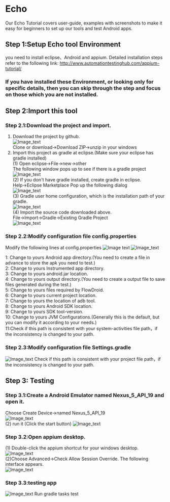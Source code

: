 # Echo

Our Echo Tutorial covers user-guide, examples with screenshots to make it easy for beginners to set up our tools and test Android apps.

## Step 1:Setup Echo tool Environment
you need to install eclipse、Android and appium.
Detailed installation steps refer to the following link: http://www.automationtestinghub.com/appium-tutorial/
### If you have installed these Environment, or looking only for specific details, then you can skip through the step and focus on those which you are not installed.


## Step 2:Import this tool

### Step 2.1:Download the project and import.
1. Download the project by github.<br>
![Image_text](https://github.com/zmqgeek/Echo/blob/master/img/5.png)<br>
Clone or download->Download ZIP->unzip in your windows<br>
2. Import this project as gradle at eclipse.(Make sure your eclipse has gradle installed)<br>
(1) Open eclipse->File->new->other<br>
The following window pops up to see if there is a gradle project<br>
![Image_text](https://github.com/zmqgeek/Echo/blob/master/img/6.png)<br>
(2) If you don't have gradle installed, create gradle in eclipse.<br>
Help->Eclipse Marketplace    Pop up the following dialog<br>
![Image_text](https://github.com/zmqgeek/Echo/blob/master/img/7.png)<br>
(3) Gradle user home configuration, which is the installation path of your gradle.<br>
![Image_text](https://github.com/zmqgeek/Echo/blob/master/img/8.png)<br>
(4) Import the source code downloaded above.<br>
File->Import->Gradle->Existing Gradle Project<br>
![Image_text](https://github.com/zmqgeek/Echo/blob/master/img/9.png)<br>

### Step 2.2:Modify configuration file config.properties
Modify the following lines at config.properties
![Image text](https://github.com/zmqgeek/Echo/blob/master/img/%E5%9B%BE%E7%89%871.png)
![Image_text](https://github.com/zmqgeek/Echo/blob/master/img/%E5%9B%BE%E7%89%872.png)

1: Change to yours Android app directory.(You need to create a file in advance to store the apk you need to test.)<br>
2: Change to yours Instrumented app directory.<br>
3: Change to yours android.jar location.<br>
4: Change to yours output directory.(You need to create a output file to save files generated during the test.)<br>
5: Change to yours files required by FlowDroid.<br>
6: Change to yours current project location.<br>
7: Change to yours the location of adb tool.<br>
8: Change to yours Android SDK location.<br>
9: Change to yours SDK tool-version.<br>
10: Change to yours JVM Configurations.(Generally this is the default, but you can modify it according to your needs.)<br>
11:Check if this path is consistent with your system-activities file path，if the inconsistency is changed to your path.<br>

### Step 2.3:Modify configuration file Settings.gradle<br>
![Image_text](https://github.com/zmqgeek/Echo/blob/master/img/%E5%9B%BE%E7%89%873.png)
Check if this path is consistent with your project file path，if the inconsistency is changed to your path.<br>


## Step 3: Testing  

### Step 3.1:Create a Android Emulator named Nexus_5_API_19 and open it.
Choose Create Device->named Nexus_5_API_19<br>
![Image_text](https://github.com/zmqgeek/Echo/blob/master/img/10.png)<br>
(2) run it (Click the start button)
![Image_text](https://github.com/zmqgeek/Echo/blob/master/img/11.png)<br>

### Step 3.2:Open appium desktop. 
(1) Double-click the appium shortcut for your windows desktop.<br>
![Image_text](https://github.com/zmqgeek/Echo/blob/master/img/12.png)<br>
(2)Choose Advanced->Check Allow Session Override. The following interface appears.<br>
![Image_text](https://github.com/zmqgeek/Echo/blob/master/img/13.png)<br>

### Step 3.3:testing app
![Image_text](https://github.com/zmqgeek/Echo/blob/master/img/%E5%9B%BE%E7%89%874.png)
Run gradle tasks test

